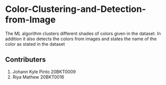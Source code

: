 # Color-Clustering-and-Detection-from-Image
The ML algorithm clusters different shades of colors given in the dataset. In addition it also detects the colors from images and states the name of the color as stated in the dataset

## Contributers
1. Johann Kyle Pinto 20BKT0009
2. Riya Mathew 20BKT0016
